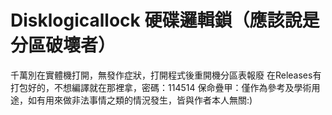 # Disklogicallock 硬碟邏輯鎖（應該說是分區破壞者）

千萬別在實體機打開，無發作症狀，打開程式後重開機分區表報廢
在Releases有打包好的，不想編譯就在那裡拿，密碼：114514
保命疊甲：僅作為參考及學術用途，如有用來做非法事情之類的情況發生，皆與作者本人無關:)

